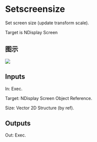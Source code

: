 # Setscreensize

Set screen size (update transform scale).

Target is NDisplay Screen

## 图示

![]($-20221218-20113098.png)

## Inputs

In: Exec.

Target: NDisplay Screen Object Reference.

Size: Vector 2D Structure (by ref).  

## Outputs

Out: Exec.

